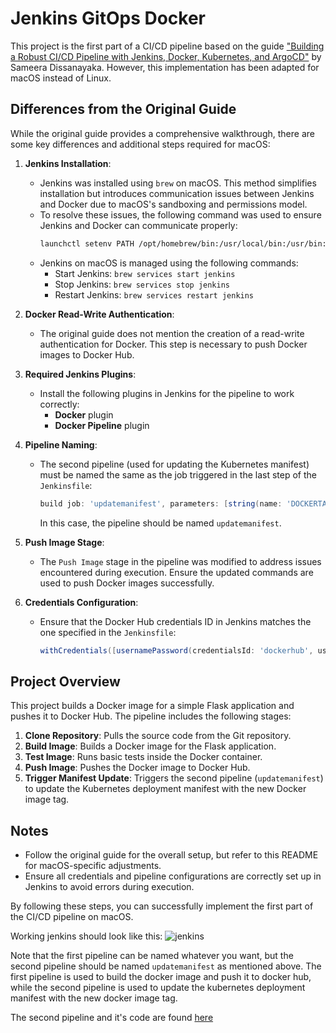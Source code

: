 # Jenkins GitOps Docker

This project is the first part of a CI/CD pipeline based on the guide ["Building a Robust CI/CD Pipeline with Jenkins, Docker, Kubernetes, and ArgoCD"](https://sameeradissanayaka.medium.com/building-a-robust-ci-cd-pipeline-with-jenkins-docker-kubernetes-and-argocd-bdcc15a31a2f) by Sameera Dissanayaka. However, this implementation has been adapted for macOS instead of Linux.

## Differences from the Original Guide

While the original guide provides a comprehensive walkthrough, there are some key differences and additional steps required for macOS:

1. **Jenkins Installation**:
   - Jenkins was installed using `brew` on macOS. This method simplifies installation but introduces communication issues between Jenkins and Docker due to macOS's sandboxing and permissions model.
   - To resolve these issues, the following command was used to ensure Jenkins and Docker can communicate properly:
     ```bash
     launchctl setenv PATH /opt/homebrew/bin:/usr/local/bin:/usr/bin:/bin:/usr/sbin:/sbin
     ```
   - Jenkins on macOS is managed using the following commands:
     - Start Jenkins: `brew services start jenkins`
     - Stop Jenkins: `brew services stop jenkins`
     - Restart Jenkins: `brew services restart jenkins`

2. **Docker Read-Write Authentication**:
   - The original guide does not mention the creation of a read-write authentication for Docker. This step is necessary to push Docker images to Docker Hub.

3. **Required Jenkins Plugins**:
   - Install the following plugins in Jenkins for the pipeline to work correctly:
     - **Docker** plugin
     - **Docker Pipeline** plugin

4. **Pipeline Naming**:
   - The second pipeline (used for updating the Kubernetes manifest) must be named the same as the job triggered in the last step of the `Jenkinsfile`:
     ```groovy
     build job: 'updatemanifest', parameters: [string(name: 'DOCKERTAG', value: env.BUILD_NUMBER)]
     ```
     In this case, the pipeline should be named `updatemanifest`.

5. **Push Image Stage**:
   - The `Push Image` stage in the pipeline was modified to address issues encountered during execution. Ensure the updated commands are used to push Docker images successfully.

6. **Credentials Configuration**:
   - Ensure that the Docker Hub credentials ID in Jenkins matches the one specified in the `Jenkinsfile`:
     ```groovy
     withCredentials([usernamePassword(credentialsId: 'dockerhub', usernameVariable: 'DOCKER_USER', passwordVariable: 'DOCKER_PASS')])
     ```

## Project Overview

This project builds a Docker image for a simple Flask application and pushes it to Docker Hub. The pipeline includes the following stages:

1. **Clone Repository**: Pulls the source code from the Git repository.
2. **Build Image**: Builds a Docker image for the Flask application.
3. **Test Image**: Runs basic tests inside the Docker container.
4. **Push Image**: Pushes the Docker image to Docker Hub.
5. **Trigger Manifest Update**: Triggers the second pipeline (`updatemanifest`) to update the Kubernetes deployment manifest with the new Docker image tag.

## Notes

- Follow the original guide for the overall setup, but refer to this README for macOS-specific adjustments.
- Ensure all credentials and pipeline configurations are correctly set up in Jenkins to avoid errors during execution.

By following these steps, you can successfully implement the first part of the CI/CD pipeline on macOS.

Working jenkins should look like this:
![jenkins](./img/Screenshot%202025-05-12%20at%204.55.47 PM.png)

Note that the first pipeline can be named whatever you want, but the second pipeline should be named `updatemanifest` as mentioned above. The first pipeline is used to build the docker image and push it to docker hub, while the second pipeline is used to update the kubernetes deployment manifest with the new docker image tag.

The second pipeline and it's code are found [here](https://github.com/FelipeBarretoB/jenkins-gitops-k8s)
